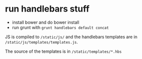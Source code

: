 # run handlebars stuff


- install bower and do bower install
- run grunt with `grunt handlebars default concat`

JS is compiled to `/static/js/` and the handlebars templates are in `/static/js/templates/templates.js`.

The source of the templates is in `/static/templates/*.hbs`


